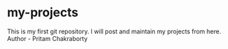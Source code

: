 # my-projects
This is my first git repository. I will post and maintain my projects from here.
<br>
Author - Pritam Chakraborty
